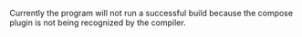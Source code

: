 Currently the program will not run a successful build because the compose plugin is not being recognized by the compiler.
